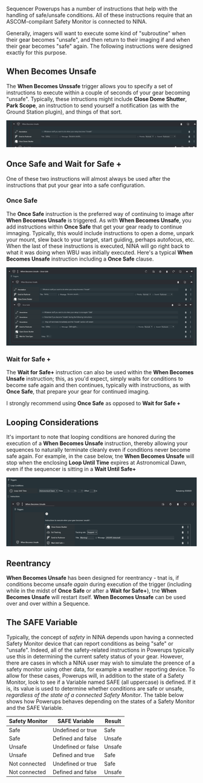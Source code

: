 Sequencer Powerups has a number of instructions that help with the handling of safe/unsafe conditions. All of these instructions require that an ASCOM-compilant Safety Monitor is connected to NINA.

Generally, imagers will want to execute some kind of "subroutine" when their gear becomes "unsafe", and then  return to their imaging if and when their gear becomes "safe" again. The following instructions were designed exactly for this purpose.

## When Becomes Unsafe

The **When Becomes Unssafe** trigger allows you to specify a set of instructions to execute within a couple of seconds of your gear becoming "unsafe". Typically, these intructions might include **Close Dome Shutter**, **Park Scope**, an instruction to send yourself a notification (as with the Ground Station plugin), and things of that sort.

![](WBU.png)

## Once Safe and Wait for Safe +

One of these two instructions will almost always be used after the instructions that put your gear into a safe configuration.

### Once Safe

The **Once Safe** instruction is the preferred way of continuing to image after **When Becomes Unsafe** is triggered.  As with **When Becomes Unsafe**, you add instructions within **Once Safe** that get your gear ready to continue imnaging.  Typically, this would include instructions to open a dome, unpark your mount, slew back to your target, start guiding, perhaps autofocus, etc.   When the last of these instructions is executed, NINA will go right back to what it was doing when WBU was initially executed.   Here's a typical **When Becomes Unsafe** instruction including a **Once Safe** clause.

![](OnceSafe.png)

### Wait for Safe +

The **Wait for Safe+** instruction can also be used within the **When Becomes Unsafe** instruction; this, as you'd expect, simply waits for conditions to become safe again and then continues, typically with instructions, as with **Once Safe**, that prepare your gear for continued imaging.

I strongly recommend using **Once Safe** as opposed to **Wait for Safe +**

## Looping Considerations

It's important to note that looping conditions are honored during the execution of a **When Becomes Unsafe** instruction, thereby allowing your sequences to naturally terminate cleanly even if conditions never become safe again.  For example, in the case below, tne **When Becomes Unsafe** will stop when the enclosing **Loop Until Time** expires at Astronomical Dawn, even if the sequencer is sitting in a **Wait Until Safe+**

![](WBULoop.png)

## Reentrancy

**When Becomes Unsafe** has been designed for reentrancy - tnat is, if conditions become unsafe *again* during execution of the trigger (including while in the midst of **Once Safe** or after a **Wait for Safe+**), tne **When Becomes Unsafe** will restart itself. **When Becomes Unsafe** can be used over and over within a Sequence.

## The **SAFE** Variable

Typically, the concept of *safety* in NINA depends upon having a connected Safety Monitor device that can report conditions as being "safe" or "unsafe". Indeed, all of the safety-related instructions in Powerups typically use this in determining the current safety status of your gear. However, there are cases in which a NINA user may wish to simulate the preence of a safety monitor using other data, for example a weather reporting device. To allow for these cases, Powerups will, in addition to the state of a Safety Monitor, look to see if a Variable named SAFE (all uppercase) is defined.  If it is, its value is used to determine whether conditions are safe or unsafe, *regardless of the state of a connected Safety Monitor*. The table below shows how Powerups behaves depending on the states of a Safety Monitor and the SAFE Variable.


| Safety Monitor     | SAFE Variable           |     Result     |
| ----------- | -------------------- | -------------- |
| Safe      | Undefined or true | Safe  |
| Safe      | Defined and false | Unsafe  |
| Unsafe     | Undefined or false | Unsafe  |
| Unsafe    | Defined and true | Safe |
| Not connected     | Undefined or true | Safe |
| Not connected     | Defined and false | Unsafe  |

